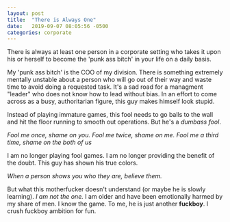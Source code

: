 ```yaml
---
layout: post
title:  "There is Always One"
date:   2019-09-07 08:05:56 -0500
categories: corporate
---
```

There is always at least one person in a corporate setting who takes it upon his or herself to become the 'punk ass bitch' in your life on a daily basis.

My 'punk ass bitch' is the COO of my division. There is something extremely mentally unstable about a person who will go out of their way and waste time to avoid doing a requested task. It's a sad road for a managment "leader" who does not know how to lead without bias. In an effort to come across as a busy, authoritarian figure, this guy makes himself look stupid.

Instead of playing immature games, this fool needs to go balls to the wall and hit the floor running to smooth out operations. But he's a *dumbass fool*.

*Fool me once, shame on you. Fool me twice, shame on me. Fool me a third time, shame on the both of us*

I am no longer playing fool games. I am no longer providing the benefit of the doubt. This guy has shown his true colors.

*When a person shows you who they are, believe them.*

But what this motherfucker doesn't understand (or maybe he is slowly learning). *I am not the one.* I am older and have been emotionally harmed by my share of men. I know the game. To me, he is just another **fuckboy**. I crush fuckboy ambition for fun.

